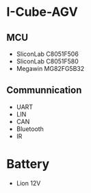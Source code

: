 # I-Cube-AGV

## MCU
* SliconLab C8051F506
* SliconLab C8051F580
* Megawin MG82FG5B32

## Communnication
* UART
* LIN
* CAN
* Bluetooth
* IR

# Battery
* Lion 12V

